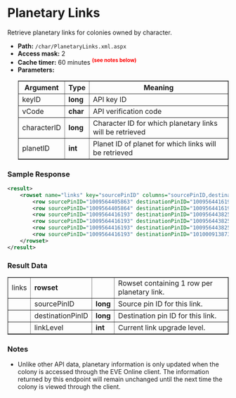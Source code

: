 # Planetary Links
Retrieve planetary links for colonies owned by character.

* __Path:__ ``/char/PlanetaryLinks.xml.aspx``
* __Access mask:__ 2
* __Cache timer:__ 60 minutes <sup style="color: red; font-weight: bold">(see notes below)</sup>
* __Parameters:__
    <table border="1">
        <tbody>
            <tr>
                <th>Argument</th>
                <th>Type</th>
                <th>Meaning</th>
            </tr>
            <tr>
                <td>keyID</td>
                <td><strong>long</strong></td>
                <td>API key ID</td>
            </tr>
            <tr>
                <td>vCode</td>
                <td><strong>char</strong></td>
                <td>API verification code</td>
            </tr>
            <tr>
                <td>characterID</td>
                <td><strong>long</strong></td>
                <td>Character ID for which planetary links will be retrieved</td>
            </tr>
            <tr>
                <td>planetID</td>
                <td><strong>int</strong></td>
                <td>Planet ID of planet for which links will be retrieved</td>
            </tr>
        </tbody>
    </table>

### Sample Response

```xml
<result>
    <rowset name="links" key="sourcePinID" columns="sourcePinID,destinationPinID,linkLevel">
        <row sourcePinID="1009564405863" destinationPinID="1009564416193" linkLevel="0"/>
        <row sourcePinID="1009564405864" destinationPinID="1009564416193" linkLevel="0"/>
        <row sourcePinID="1009564416193" destinationPinID="1009564438251" linkLevel="0"/>
        <row sourcePinID="1009564416193" destinationPinID="1009564438252" linkLevel="0"/>
        <row sourcePinID="1009564416193" destinationPinID="1009564438253" linkLevel="0"/>
        <row sourcePinID="1009564416193" destinationPinID="1010009138733" linkLevel="0"/>
    </rowset>
</result>
```  

### Result Data

<table border="1">
    <tbody>
        <tr>
            <td>links</td>
            <td><strong>rowset</strong></td>
            <td></td>
            <td>Rowset containing 1 row per planetary link.</td>
        </tr>
        <tr>
            <td></td>
            <td>sourcePinID</td>
            <td><strong>long</strong></td>
            <td>Source pin ID for this link.</td>
        </tr>
        <tr>
            <td></td>
            <td>destinationPinID</td>
            <td><strong>long</strong></td>
            <td>Destination pin ID for this link.</td>
        </tr>
        <tr>
            <td></td>
            <td>linkLevel</td>
            <td><strong>int</strong></td>
            <td>Current link upgrade level.</td>
        </tr>
    </tbody>
</table>

### Notes

* Unlike other API data, planetary information is only updated when the colony is accessed through the EVE Online client.  The information returned by this endpoint will remain unchanged until the next time the colony is viewed through the client.
